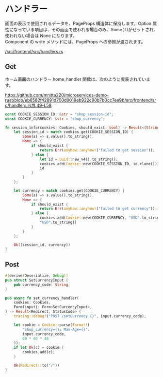 # ハンドラー

画面の表示で使用されるデータを、PageProps 構造体に保持します。Option 属性になっている項目は、その画面で使われる場合のみ、Some(T)がセットされ、使われない場合は None になります。  
Component の write メソッドには、PageProps への参照が渡されます。

[/src/frontend/src/handlers.rs](/src/frontend/src/handlers.rs)

## Get

ホーム画面のハンドラー home_handler 関数は、次のように実装されています。

https://github.com/mnitta220/microservices-demo-rust/blob/eb6582f42891d700d9019eb922c90b7b0cc7ee9b/src/frontend/src/handlers.rs#L49-L58

```rust
const COOKIE_SESSION_ID: &str = "shop_session-id";
const COOKIE_CURRENCY: &str = "shop_currency";

fn session_info(cookies: Cookies, should_exist: bool) -> Result<(String, String)> {
    let session_id = match cookies.get(COOKIE_SESSION_ID) {
        Some(s) => s.value().to_string(),
        None => {
            if should_exist {
                return Err(anyhow::anyhow!("failed to get session"));
            } else {
                let id = Uuid::new_v4().to_string();
                cookies.add(Cookie::new(COOKIE_SESSION_ID, id.clone()));
                id
            }
        }
    };

    let currency = match cookies.get(COOKIE_CURRENCY) {
        Some(s) => s.value().to_string(),
        None => {
            if should_exist {
                return Err(anyhow::anyhow!("failed to get currency"));
            } else {
                cookies.add(Cookie::new(COOKIE_CURRENCY, "USD".to_string()));
                "USD".to_string()
            }
        }
    };

    Ok((session_id, currency))
}
```

## Post

```rust
#[derive(Deserialize, Debug)]
pub struct SetCurrencyInput {
    pub currency_code: String,
}

pub async fn set_currency_handler(
    cookies: Cookies,
    Form(input): Form<SetCurrencyInput>,
) -> Result<Redirect, StatusCode> {
    tracing::debug!("POST /setCurrency {}", input.currency_code);

    let cookie = Cookie::parse(format!(
        "shop_currency={}; Max-Age={}",
        input.currency_code,
        60 * 60 * 48
    ));
    if let Ok(c) = cookie {
        cookies.add(c);
    }

    Ok(Redirect::to("/"))
}
```
